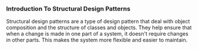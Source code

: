 ### Introduction To Structural Design Patterns
Structural design patterns are a type of design pattern that deal with object composition and the structure of classes and objects. They help ensure that when a change is made in one part of a system, it doesn't require changes in other parts. This makes the system more flexible and easier to maintain.